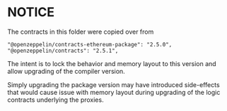 # NOTICE

The contracts in this folder were copied over from 

```
"@openzeppelin/contracts-ethereum-package": "2.5.0",
"@openzeppelin/contracts": "2.5.1",
```

The intent is to lock the behavior and memory layout to this version and allow upgrading of the compiler version.  

Simply upgrading the package version may have introduced side-effects that would cause issue with memory layout during upgrading of the logic contracts underlying the proxies.
